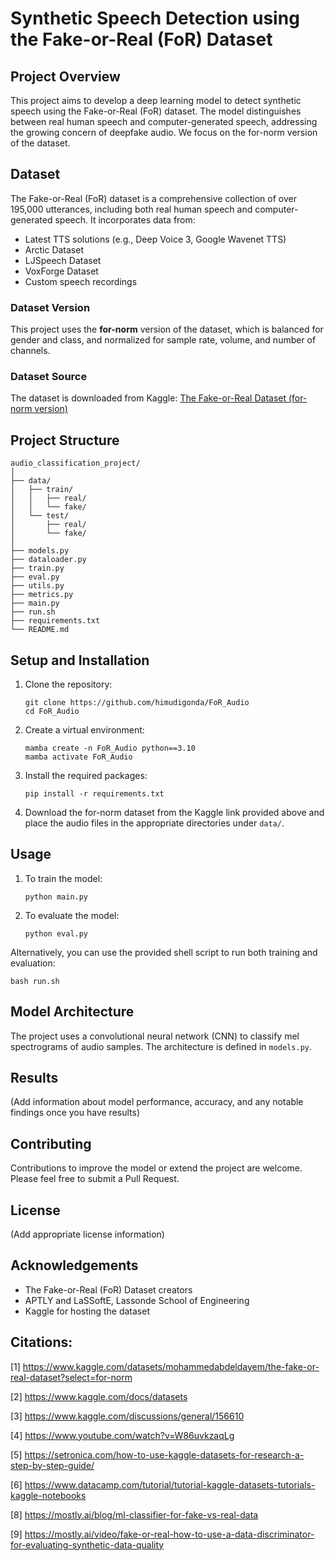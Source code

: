 # Synthetic Speech Detection using the Fake-or-Real (FoR) Dataset

## Project Overview

This project aims to develop a deep learning model to detect synthetic speech using the Fake-or-Real (FoR) dataset. The model distinguishes between real human speech and computer-generated speech, addressing the growing concern of deepfake audio. We focus on the for-norm version of the dataset.

## Dataset

The Fake-or-Real (FoR) dataset is a comprehensive collection of over 195,000 utterances, including both real human speech and computer-generated speech. It incorporates data from:

- Latest TTS solutions (e.g., Deep Voice 3, Google Wavenet TTS)
- Arctic Dataset
- LJSpeech Dataset
- VoxForge Dataset
- Custom speech recordings

### Dataset Version

This project uses the **for-norm** version of the dataset, which is balanced for gender and class, and normalized for sample rate, volume, and number of channels.

### Dataset Source

The dataset is downloaded from Kaggle:
[The Fake-or-Real Dataset (for-norm version)](https://www.kaggle.com/datasets/mohammedabdeldayem/the-fake-or-real-dataset?select=for-norm)

## Project Structure

```
audio_classification_project/
│
├── data/
│   ├── train/
│   │   ├── real/
│   │   └── fake/
│   └── test/
│       ├── real/
│       └── fake/
│
├── models.py
├── dataloader.py
├── train.py
├── eval.py
├── utils.py
├── metrics.py
├── main.py
├── run.sh
├── requirements.txt
└── README.md
```

## Setup and Installation

1. Clone the repository:
   ```
   git clone https://github.com/himudigonda/FoR_Audio
   cd FoR_Audio
   ```

2. Create a virtual environment:
   ```
   mamba create -n FoR_Audio python==3.10
   mamba activate FoR_Audio
   ```

3. Install the required packages:
   ```
   pip install -r requirements.txt
   ```

4. Download the for-norm dataset from the Kaggle link provided above and place the audio files in the appropriate directories under `data/`.

## Usage

1. To train the model:
   ```
   python main.py
   ```

2. To evaluate the model:
   ```
   python eval.py
   ```

Alternatively, you can use the provided shell script to run both training and evaluation:
```
bash run.sh
```

## Model Architecture

The project uses a convolutional neural network (CNN) to classify mel spectrograms of audio samples. The architecture is defined in `models.py`.

## Results

(Add information about model performance, accuracy, and any notable findings once you have results)

## Contributing

Contributions to improve the model or extend the project are welcome. Please feel free to submit a Pull Request.

## License

(Add appropriate license information)

## Acknowledgements

- The Fake-or-Real (FoR) Dataset creators
- APTLY and LaSSoftE, Lassonde School of Engineering
- Kaggle for hosting the dataset


## Citations:
[1] https://www.kaggle.com/datasets/mohammedabdeldayem/the-fake-or-real-dataset?select=for-norm

[2] https://www.kaggle.com/docs/datasets

[3] https://www.kaggle.com/discussions/general/156610

[4] https://www.youtube.com/watch?v=W86uvkzaqLg

[5] https://setronica.com/how-to-use-kaggle-datasets-for-research-a-step-by-step-guide/

[6] https://www.datacamp.com/tutorial/tutorial-kaggle-datasets-tutorials-kaggle-notebooks

[8] https://mostly.ai/blog/ml-classifier-for-fake-vs-real-data

[9] https://mostly.ai/video/fake-or-real-how-to-use-a-data-discriminator-for-evaluating-synthetic-data-quality
